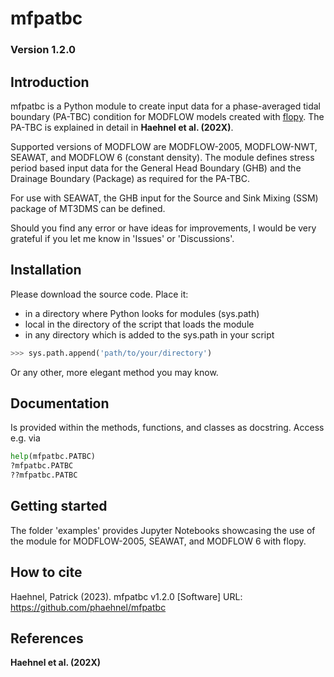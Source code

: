 # mfpatbc
### Version 1.2.0

## Introduction
mfpatbc is a Python module to create input data for a phase-averaged tidal boundary (PA-TBC) condition for MODFLOW models created with [flopy](https://github.com/modflowpy/flopy). The PA-TBC is explained in detail in **Haehnel et al. (202X)**.

Supported versions of MODFLOW are MODFLOW-2005, MODFLOW-NWT, SEAWAT, and MODFLOW 6 (constant density). The module defines stress period based input data for the General Head Boundary (GHB) and the Drainage Boundary (Package) as required for the PA-TBC.

For use with SEAWAT, the GHB input for the Source and Sink Mixing (SSM) package of MT3DMS can be defined.

Should you find any error or have ideas for improvements, I would be very grateful if you let me know in 'Issues' or 'Discussions'.

## Installation

Please download the source code.
Place it: 
* in a directory where Python looks for modules (sys.path)
* local in the directory of the script that loads the module
* in any directory which is added to the sys.path in your script 
```python
>>> sys.path.append('path/to/your/directory')
```
Or any other, more elegant method you may know. 

## Documentation
Is provided within the methods, functions, and classes as docstring. Access e.g. via
```python
help(mfpatbc.PATBC)
?mfpatbc.PATBC
??mfpatbc.PATBC
```

## Getting started
The folder 'examples' provides Jupyter Notebooks showcasing the use of the module for MODFLOW-2005, SEAWAT, and MODFLOW 6 with flopy.

## How to cite
Haehnel, Patrick (2023). mfpatbc v1.2.0 [Software] URL: https://github.com/phaehnel/mfpatbc

## References
**Haehnel et al. (202X)**
